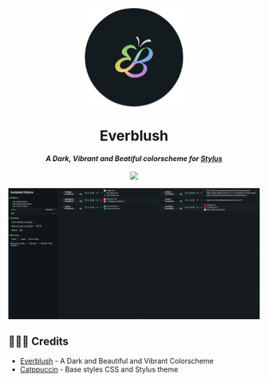 <div align="center">
<img align="center" src="https://raw.githubusercontent.com/Everblush/assets/main/logo.png" height="200px" width="200px" alt="logo"> 
</div> 

<h1 align="center">Everblush</h1> 
<h4 align="center">
    <i>A Dark, Vibrant and Beatiful colorscheme for <a href="https://github.com/openstyles/stylus">Stylus</a>
    </i>
</h4>

<div align="center">
	<a href="https://github.com/pyyupsk/Everblush/raw/main/userstyles/styles/stylus/everblush.user.css"><img src="https://img.shields.io/badge/stylus-install-6cbf99?colorA=232a2d&style=for-the-badge"></a>
</div>

<p align="center">
  <img src="preview.webp"/>
</p>

## 🧑‍🤝‍🧑 Credits

- [Everblush](https://github.com/Everblush) - A Dark and Beautiful and Vibrant Colorscheme
- [Catppuccin](https://github.com/catppuccin) - Base styles CSS and Stylus theme